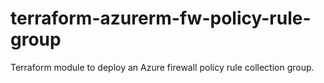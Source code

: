 # terraform-azurerm-fw-policy-rule-group
Terraform module to deploy an Azure firewall policy rule collection group.
